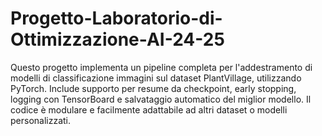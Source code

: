 # Progetto-Laboratorio-di-Ottimizzazione-AI-24-25
Questo progetto implementa un pipeline completa per l'addestramento di modelli di classificazione immagini sul dataset PlantVillage, utilizzando PyTorch.
Include supporto per resume da checkpoint, early stopping, logging con TensorBoard e salvataggio automatico del miglior modello.
Il codice è modulare e facilmente adattabile ad altri dataset o modelli personalizzati.
